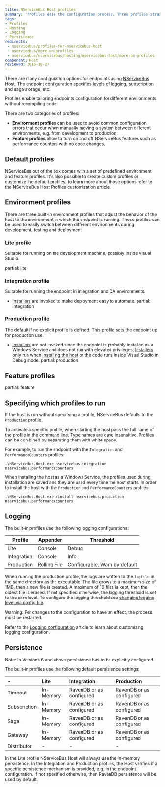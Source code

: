 ```yaml
---
title: NServiceBus Host profiles
summary: 'Profiles ease the configuration process. Three profiles straight from the box: Lite, Integration, and Production.'
tags:
- Profiles
- Hosting
- Logging
- Persistence
redirects:
 - nservicebus/profiles-for-nservicebus-host
 - nservicebus/more-on-profiles
 - nservicebus/nservicebus/hosting/nservicebus-host/more-on-profiles
component: Host
reviewed: 2016-10-27
---
```


There are many configuration options for endpoints using [NServiceBus Host](/nservicebus/hosting/nservicebus-host/). The endpoint configuration specifies levels of logging, subscription and saga storage, etc. 

Profiles enable tailoring endpoints configuration for different environments without recompiling code.

There are two categories of profiles:

 * **Environment profiles** can be used to avoid common configuration errors that occur when manually moving a system between different environments, e.g. from development to production.
 * **Feature profiles** allow to turn on and off NServiceBus features such as performance counters with no code changes.


## Default profiles

NServiceBus out of the box comes with a set of predefined environment and feature profiles. It's also possible to create custom profiles or customize the default profiles, to learn more about those options refer to the [NServiceBus Host Profiles customization](/nservicebus/hosting/nservicebus-host/profiles-customization.md) article.


## Environment profiles

There are three built-in environment profiles that adjust the behavior of the host to the environment in which the endpoint is running. These profiles can be used to easily switch between different environments during development, testing and deployment.


### Lite profile

Suitable for running on the development machine, possibly inside Visual Studio.

partial: lite


### Integration profile

Suitable for running the endpoint in integration and QA environments.

* [Installers](/nservicebus/operations/installers.md) are invoked to make deployment easy to automate.
partial: integration


### Production profile

The default if no explicit profile is defined. This profile sets the endpoint up for production use.

* [Installers](/nservicebus/operations/installers.md) are not invoked since the endpoint is probably installed as a Windows Service and does not run with elevated privileges. [Installers](/nservicebus/operations/installers.md) only run when [installing the host](/nservicebus/hosting/nservicebus-host/installation.md) or the code runs inside Visual Studio in Debug mode.
partial: production


## Feature profiles

partial: feature


## Specifying which profiles to run

If the host is run without specifying a profile, NServiceBus defaults to the `Production` profile.

To activate a specific profile, when starting the host pass the full name of the profile in the command line. Type names are case insensitive. Profiles can be combined by separating them with white space.

For example, to run the endpoint with the `Integration` and `PerformanceCounters` profiles:

```dos
.\NServiceBus.Host.exe nservicebus.integration nservicebus.performancecounters
```

When installing the host as a Windows Service, the profiles used during installation are saved and they are used every time the host starts. In order to install the host with the `Production` and `PerformanceCounters` profiles:

```dos
.\NServiceBus.Host.exe /install nservicebus.production nservicebus.performancecounters
```


## Logging

The built-in profiles use the following logging configurations:

| Profile     | Appender     | Threshold
|-------------|--------------|-----
| Lite        | Console      | Debug
| Integration | Console      | Info
| Production  | Rolling File | Configurable, Warn by default

When running the production profile, the logs are written to the `logfile` in the same directory as the executable. The file grows to a maximum size of 1MB, then a new file is created. A maximum of 10 files is kept, then the oldest file is erased. If not specified otherwise, the logging threshold is set to the `Warn` level. To configure the logging threshold see [changing logging level via config file](/nservicebus/logging/#logging-levels-changing-the-logging-level-via-app-config).

Warning: For changes to the configuration to have an effect, the process must be restarted.

Refer to the [Logging configuration](/nservicebus/hosting/nservicebus-host/logging-configuration.md) article to learn about customizing logging configuration.


## Persistence

Note: In Versions 6 and above persistence has to be explicitly configured.

The built-in profiles use the following default persistence settings:

| -              | Lite     | Integration             | Production              |
|:---------------|:---------|:------------------------|:------------------------|
|  Timeout       |In-Memory |RavenDB or as configured |RavenDB or as configured |
|  Subscription  |In-Memory |RavenDB or as configured |RavenDB or as configured |
|  Saga          |In-Memory |RavenDB or as configured |RavenDB or as configured |
|  Gateway       |In-Memory |RavenDB or as configured |RavenDB or as configured |
|  Distributor   |-         |-                        |-                        |

In the Lite profile NServiceBus Host will always use the in-memory persistence. In the Integration and Production profiles, the Host verifies if a specific persistence mechanism is provided, e.g. in the endpoint configuration. If not specified otherwise, then RavenDB persistence will be used by default.

